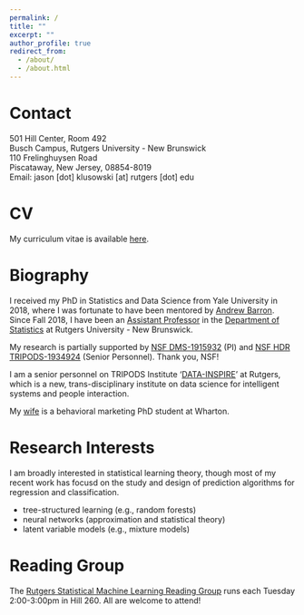 ```yaml
---
permalink: /
title: ""
excerpt: ""
author_profile: true
redirect_from: 
  - /about/
  - /about.html
---
```


Contact
======

 501 Hill Center, Room 492<br />
 Busch Campus, Rutgers University - New Brunswick<br />
 110 Frelinghuysen Road<br />
 Piscataway, New Jersey, 08854-8019<br />
 Email: jason [dot] klusowski [at] rutgers [dot] edu<br />
 
CV
======

My curriculum vitae is available [here](https://jasonklusowski.github.io/files/Klusowski_cv.pdf).

Biography
======

I received my PhD in Statistics and Data Science from Yale University in 2018, where I was fortunate to have been mentored by [Andrew Barron](http://www.stat.yale.edu/~arb4/). Since Fall 2018, I have been an [Assistant Professor](https://statistics.rutgers.edu/people-pages/faculty/people/130-faculty/396-jason-m-klusowski) in the [Department of Statistics](http://statistics.rutgers.edu/) at Rutgers University - New Brunswick.

My research is partially supported by [NSF DMS-1915932](https://www.nsf.gov/awardsearch/showAward?AWD_ID=1915932) (PI) and [NSF HDR TRIPODS-1934924](https://www.nsf.gov/awardsearch/showAward?AWD_ID=1934924) (Senior Personnel). Thank you, NSF!

I am a senior personnel on TRIPODS Institute ‘[DATA-INSPIRE](http://robotics.cs.rutgers.edu/data-inspire/)’ at Rutgers, which is a new, trans-disciplinary institute on data science for intelligent systems and people interaction.

My [wife](https://marketing.wharton.upenn.edu/profile/jwkk/) is a behavioral marketing PhD student at Wharton.

Research Interests
======

I am broadly interested in statistical learning theory, though most of my recent work has focusd on the study and design of prediction algorithms for regression and classification.

* tree-structured learning (e.g., random forests)
* neural networks (approximation and statistical theory)
* latent variable models (e.g., mixture models)

Reading Group
======

The [Rutgers Statistical Machine Learning Reading Group](http://nineisprime.github.io/sml_reading/) runs each Tuesday 2:00-3:00pm in Hill 260. All are welcome to attend!
